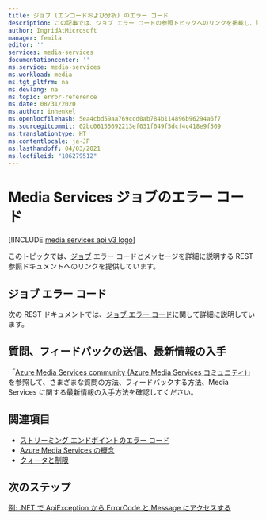 ```yaml
---
title: ジョブ (エンコードおよび分析) のエラー コード
description: この記事では、ジョブ エラー コードの参照トピックへのリンクを掲載し、関連トピックへの便利なリンクを提供しています。
author: IngridAtMicrosoft
manager: femila
editor: ''
services: media-services
documentationcenter: ''
ms.service: media-services
ms.workload: media
ms.tgt_pltfrm: na
ms.devlang: na
ms.topic: error-reference
ms.date: 08/31/2020
ms.author: inhenkel
ms.openlocfilehash: 5ea4cbd59aa769ccd0ab784b114896b96294a6f7
ms.sourcegitcommit: 02bc06155692213ef031f049f5dcf4c418e9f509
ms.translationtype: HT
ms.contentlocale: ja-JP
ms.lasthandoff: 04/03/2021
ms.locfileid: "106279512"
---
```

# <a name="media-services-job-error-codes"></a>Media Services ジョブのエラー コード

[!INCLUDE [media services api v3 logo](./includes/v3-hr.md)]

このトピックでは、[ジョブ](transform-jobs-concept.md) エラー コードとメッセージを詳細に説明する REST 参照ドキュメントへのリンクを提供しています。

## <a name="job-error-codes"></a>ジョブ エラー コード

次の REST ドキュメントでは、[ジョブ エラー コード](/rest/api/media/jobs/get#joberrorcode)に関して詳細に説明しています。

## <a name="ask-questions-give-feedback-get-updates"></a>質問、フィードバックの送信、最新情報の入手

「[Azure Media Services community (Azure Media Services コミュニティ)](media-services-community.md)」を参照して、さまざまな質問の方法、フィードバックする方法、Media Services に関する最新情報の入手方法を確認してください。

## <a name="see-also"></a>関連項目

- [ストリーミング エンドポイントのエラー コード](stream-streaming-endpoint-error-codes-reference.md)
- [Azure Media Services の概念](concepts-overview.md)
- [クォータと制限](limits-quotas-constraints-reference.md)

## <a name="next-steps"></a>次のステップ

[例: .NET で ApiException から ErrorCode と Message にアクセスする](configure-connect-dotnet-howto.md#connect-to-the-net-client)
